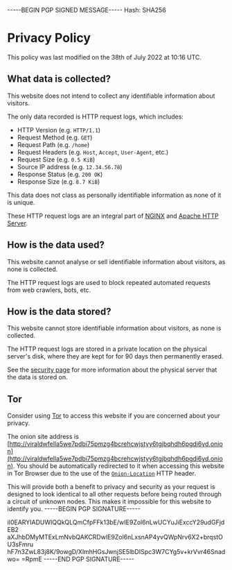 -----BEGIN PGP SIGNED MESSAGE-----
Hash: SHA256

# Privacy Policy

This policy was last modified on the 38th of July 2022 at 10:16 UTC.

## What data is collected?

This website does not intend to collect any identifiable information about visitors.

The only data recorded is HTTP request logs, which includes:

* HTTP Version (e.g. `HTTP/1.1`)
* Request Method (e.g. `GET`)
* Request Path (e.g. `/home`)
* Request Headers (e.g. `Host`, `Accept`, `User-Agent`, etc.)
* Request Size (e.g. `0.5 KiB`)
* Source IP address (e.g. `12.34.56.78`)
* Response Status (e.g. `200 OK`)
* Response Size (e.g. `8.7 KiB`)

This data does not class as personally identifiable information as none of it is unique.

These HTTP request logs are an integral part of [NGINX](https://docs.nginx.com/nginx/admin-guide/monitoring/logging/) and [Apache HTTP Server](https://httpd.apache.org/docs/2.4/logs.html).

## How is the data used?

This website cannot analyse or sell identifiable information about visitors, as none is collected.

The HTTP request logs are used to block repeated automated requests from web crawlers, bots, etc.

## How is the data stored?

This website cannot store identifiable information about visitors, as none is collected.

The HTTP request logs are stored in a private location on the physical server's disk, where they are kept for for 90 days then permanently erased.

See the [security page](/security) for more information about the physical server that the data is stored on.

## Tor

Consider using [Tor](https://www.torproject.org/) to access this website if you are concerned about your privacy.

The onion site address is [http://viraldwfella5we7pdbi75pmzg4bcrehcwjstyy6tgjbqhdh6pgdi6yd.onion](http://viraldwfella5we7pdbi75pmzg4bcrehcwjstyy6tgjbqhdh6pgdi6yd.onion). You should be automatically redirected to it when accessing this website in Tor Browser due to the use of the [`Onion-Location`](https://community.torproject.org/onion-services/advanced/onion-location/) HTTP header.

This will provide both a benefit to privacy and security as your request is designed to look identical to all other requests before being routed through a circuit of unknown nodes. This makes it impossible for this website to identify you.
-----BEGIN PGP SIGNATURE-----

iI0EARYIADUWIQQkQLQmCfpFFk13bE/wIE9Zol6nLwUCYuJiExccY29udGFjdEB2
aXJhbDMyMTExLmNvbQAKCRDwIE9Zol6nLxsnAP4yvQWpNrv6X2+brqstOU3sFmru
hF7n3ZwL83j8K/9owgD/XlmhHGsJwnjSE5lbDISpc3W7CYg5v+krVvr46Snadwo=
=RpmE
-----END PGP SIGNATURE-----
